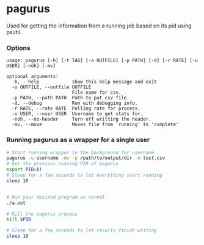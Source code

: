 # pagurus

Used for getting the information from a running job based on its pid using psutil.

### Options

```
usage: pagurus [-h] [-t TAG] [-o OUTFILE] [-p PATH] [-d] [-r RATE] [-u USER] [-noh] [-mv]

optional arguments:
  -h, --help            show this help message and exit
  -o OUTFILE, --outfile OUTFILE
                        File name for csv.
  -p PATH, --path PATH  Path to put csv file.
  -d, --debug           Run with debugging info.
  -r RATE, --rate RATE  Polling rate for process.
  -u USER, --user USER  Username to get stats for.
  -noh, --no-header     Turn off writting the header.
  -mv, --move           Moves file from 'running' to 'complete'
```


### Running pagurus as a wrapper for a single user
```bash
# Start running wrapper in the background for username
pagurus -u username -mv -p /path/to/output/dir -o test.csv
# Get the previous running PID of pagurus
export PID=$!
# Sleep for a few seconds to let everything start running
sleep 10 


# Run your desired program as normal
./a.out

# Kill the pagurus process
kill $PID

# Sleep for a few seconds to let results finish writing
sleep 10
```


<!-- ### Plotting results
```bash
hermit -i test_data-time.csv
``` -->
